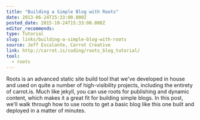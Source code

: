 ```yaml
---
title: "Building a Simple Blog with Roots"
date: 2013-06-24T15:33:00.000Z
posted_date: 2015-10-24T15:33:00.000Z
editor_recommends:
type: Tutorial
slug: links/building-a-simple-blog-with-roots
source: Jeff Escalante, Carrot Creative
link: http://carrot.is/coding/roots_blog_tutorial/
tool:
  - roots
---
```

Roots is an advanced static site build tool that we've developed in house and used on quite a number of high-visibility projects, including the entirety of carrot.is. Much like jekyll, you can use roots for publishing and dynamic content, which makes it a great fit for building simple blogs. In this post, we'll walk through how to use roots to get a basic blog like this one built and deployed in a matter of minutes.



